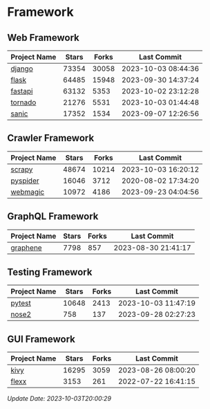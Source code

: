 # Framework

## Web Framework
| Project Name | Stars | Forks | Last Commit |
| ------------ | ----- | ----- | ----------- |
| [django](https://github.com/django/django) | 73354 | 30058 | 2023-10-03 08:44:36 |
| [flask](https://github.com/pallets/flask) | 64485 | 15948 | 2023-09-30 14:37:24 |
| [fastapi](https://github.com/tiangolo/fastapi) | 63132 | 5353 | 2023-10-02 23:12:28 |
| [tornado](https://github.com/tornadoweb/tornado) | 21276 | 5531 | 2023-10-03 01:44:48 |
| [sanic](https://github.com/sanic-org/sanic) | 17352 | 1534 | 2023-09-07 12:26:56 |

## Crawler Framework
| Project Name | Stars | Forks | Last Commit |
| ------------ | ----- | ----- | ----------- |
| [scrapy](https://github.com/scrapy/scrapy) | 48674 | 10214 | 2023-10-03 16:20:12 |
| [pyspider](https://github.com/binux/pyspider) | 16046 | 3712 | 2020-08-02 17:34:20 |
| [webmagic](https://github.com/code4craft/webmagic) | 10972 | 4186 | 2023-09-23 04:04:56 |

## GraphQL Framework
| Project Name | Stars | Forks | Last Commit |
| ------------ | ----- | ----- | ----------- |
| [graphene](https://github.com/graphql-python/graphene) | 7798 | 857 | 2023-08-30 21:41:17 |

## Testing Framework
| Project Name | Stars | Forks | Last Commit |
| ------------ | ----- | ----- | ----------- |
| [pytest](https://github.com/pytest-dev/pytest) | 10648 | 2413 | 2023-10-03 11:47:19 |
| [nose2](https://github.com/nose-devs/nose2) | 758 | 137 | 2023-09-28 02:27:23 |

## GUI Framework
| Project Name | Stars | Forks | Last Commit |
| ------------ | ----- | ----- | ----------- |
| [kivy](https://github.com/kivy/kivy) | 16295 | 3059 | 2023-08-26 08:00:20 |
| [flexx](https://github.com/flexxui/flexx) | 3153 | 261 | 2022-07-22 16:41:15 |

*Update Date: 2023-10-03T20:00:29*